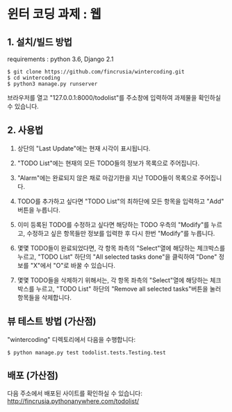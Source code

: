 
# 윈터 코딩 과제 : 웹

## 1. 설치/빌드 방법

requirements : python 3.6, Django 2.1

    $ git clone https://github.com/fincrusia/wintercoding.git
    $ cd wintercoding
    $ python3 manage.py runserver

브라우저를 열고 "127.0.0.1:8000/todolist"를 주소창에 입력하여 과제물을 확인하실 수 있습니다.

## 2. 사용법

1. 상단의 "Last Update"에는 현재 시각이 표시됩니다.

2. "TODO List"에는 현재의 모든 TODO들의 정보가 목록으로 주어집니다.

3. "Alarm"에는 완료되지 않은 채로 마감기한을 지난 TODO들이 목록으로 주어집니다.

4. TODO를 추가하고 싶다면 "TODO List"의 최하단에 모든 항목을 입력하고 "Add" 버튼을 누릅니다.

5. 이미 등록된 TODO를 수정하고 싶다면 해당하는 TODO 우측의 "Modify"를 누르고, 수정하고 싶은 항목들만 정보를 입력한 후 다시 한번 "Modify"를 누릅니다.

6. 몇몇 TODO들이 완료되었다면, 각 항목 좌측의 "Select"열에 해당하는 체크박스를 누르고, "TODO List" 하단의 "All selected tasks done"을 클릭하여 "Done" 정보를 "X"에서 "O"로 바꿀 수 있습니다.

7. 몇몇 TODO들을 삭제하기 위해서는, 각 항목 좌측의 "Select"열에 해당하는 체크박스를 누르고, "TODO List" 하단의 "Remove all selected tasks"버튼을 눌러 항목들을 삭제합니다.


## 뷰 테스트 방법 (가산점)

"wintercoding" 디렉토리에서 다음을 수행합니다:

    $ python manage.py test todolist.tests.Testing.test


## 배포 (가산점)

다음 주소에서 배포된 사이트를 확인하실 수 있습니다:
    http://fincrusia.pythonanywhere.com/todolist/